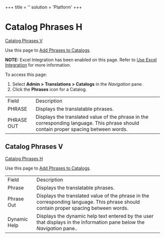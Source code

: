+++
title = ''
solution = 'Platform'
+++

# <span id="Catalog_Phrases_H"></span>Catalog Phrases H

[Catalog Phrases V](#Catalog_Phrases_V)

<div class="use">

Use this page to [Add Phrases to
Catalogs](../Use_Cases/Add_Phrases_to_Catalogs.htm).

</div>

<span style="font-weight: bold;">NOTE:</span> Excel Integration has been
enabled on this page. Refer to [Use Excel
Integration](../../Excel_Int/Use_Excel_Integration.htm) for more
information.

To access this page:

1.  Select **Admin \> Translations \> Catalogs** in the *Navigation*
    pane.
2.  Click the **Phrases** icon for a
Catalog.

|            |                                                                                                                                     |
| ---------- | ----------------------------------------------------------------------------------------------------------------------------------- |
| Field      | Description                                                                                                                         |
| PHRASE     | Displays the translatable phrases.                                                                                                  |
| PHRASE OUT | Displays the translated value of the phrase in the corresponding language. This phrase should contain proper spacing between words. |

## <span id="Catalog_Phrases_V"></span>Catalog Phrases V

[Catalog Phrases H](#Catalog_Phrases_H)

Use this page to [Add Phrases to
Catalogs](../Use_Cases/Add_Phrases_to_Catalogs.htm).

|              |                                                                                                                                     |
| ------------ | ----------------------------------------------------------------------------------------------------------------------------------- |
| Field        | Description                                                                                                                         |
| Phrase       | Displays the translatable phrases.                                                                                                  |
| Phrase Out   | Displays the translated value of the phrase in the corresponding language. This phrase should contain proper spacing between words. |
| Dynamic Help | Displays the dynamic help text entered by the user that displays in the Information pane below the *Navigation* pane..              |
